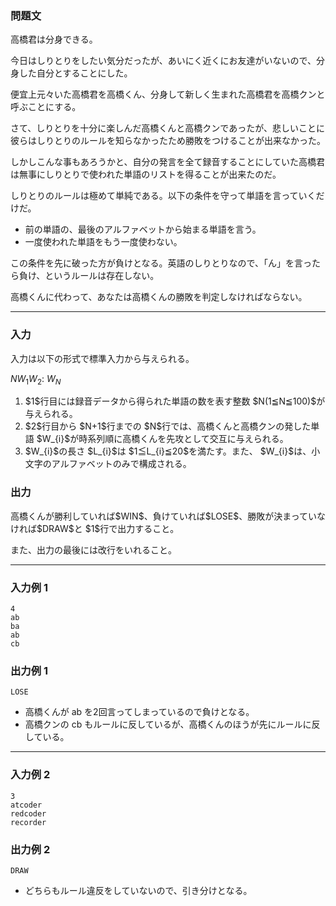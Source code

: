 
<div>

<div>

### **問題文**

<section>
高橋君は分身できる。

今日はしりとりをしたい気分だったが、あいにく近くにお友達がいないので、分身した自分とすることにした。



便宜上元々いた高橋君を高橋くん、分身して新しく生まれた高橋君を高橋クンと呼ぶことにする。



さて、しりとりを十分に楽しんだ高橋くんと高橋クンであったが、悲しいことに彼らはしりとりのルールを知らなかったため勝敗をつけることが出来なかった。

しかしこんな事もあろうかと、自分の発言を全て録音することにしていた高橋君は無事にしりとりで使われた単語のリストを得ることが出来たのだ。



しりとりのルールは極めて単純である。以下の条件を守って単語を言っていくだけだ。


<ul>

<li>
前の単語の、最後のアルファベットから始まる単語を言う。
</li>

<li>
一度使われた単語をもう一度使わない。
</li>

</ul>
この条件を先に破った方が負けとなる。英語のしりとりなので、「ん」を言ったら負け、というルールは存在しない。



高橋くんに代わって、あなたは高橋くんの勝敗を判定しなければならない。


</section>

</div>

---

<div>

<div>

### **入力**

<section>
入力は以下の形式で標準入力から与えられる。

<div>

$N$$W_{1}$$W_{2}$:
$W_{N}$
</div>

<ol>

<li>
$1$行目には録音データから得られた単語の数を表す整数 $N(1≦N≦100)$が与えられる。
</li>

<li>
$2$行目から $N+1$行までの $N$行では、高橋くんと高橋クンの発した単語 $W_{i}$が時系列順に高橋くんを先攻として交互に与えられる。
</li>

<li>
$W_{i}$の長さ $L_{i}$は $1≦L_{i}≦20$を満たす。また、 $W_{i}$は、小文字のアルファベットのみで構成される。
</li>

</ol>

</section>

</div>

</div>

<div>

### **出力**

<section>
高橋くんが勝利していれば$WIN$、負けていれば$LOSE$、勝敗が決まっていなければ$DRAW$と $1$行で出力すること。

また、出力の最後には改行をいれること。 

</section>

</div>

---

<div>

### **入力例 1**

<section>

```
4
ab
ba
ab
cb
```

</section>

</div>

<div>

### **出力例 1**

<section>

```
LOSE
```

<ul>

<li>
高橋くんが ab を2回言ってしまっているので負けとなる。
</li>

<li>
高橋クンの cb もルールに反しているが、高橋くんのほうが先にルールに反している。
</li>

</ul>

</section>

</div>

---

<div>

### **入力例 2**

<section>

```
3
atcoder
redcoder
recorder
```

</section>

</div>

<div>

### **出力例 2**

<section>

```
DRAW
```

<ul>

<li>
どちらもルール違反をしていないので、引き分けとなる。
</li>

</ul>

</section>

</div>

</div>
